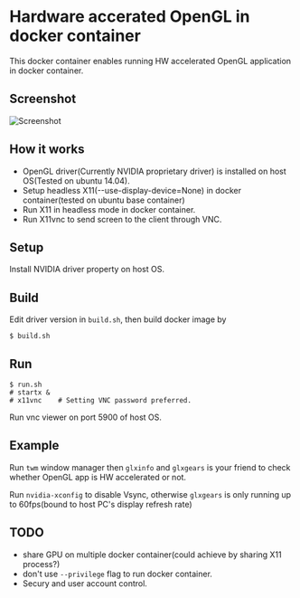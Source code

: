 Hardware accerated OpenGL in docker container
=============================================

This docker container enables running HW accelerated OpenGL application in docker container.

Screenshot
----------

![Screenshot](https://github.com/syoyo/docker-utils/blob/master/img/docker-opengl-glx.png?raw=true)

How it works
------------

* OpenGL driver(Currently NVIDIA proprietary driver) is installed on host OS(Tested on ubuntu 14.04).
* Setup headless X11(--use-display-device=None) in docker container(tested on ubuntu base container)
* Run X11 in headless mode in docker container.
* Run X11vnc to send screen to the client through VNC.


Setup
-----

Install NVIDIA driver property on host OS. 

Build
-----

Edit driver version in `build.sh`, then build docker image by

    $ build.sh

Run
---

    $ run.sh
    # startx &
    # x11vnc    # Setting VNC password preferred.

Run vnc viewer on port 5900 of host OS.

Example
-------

Run `twm` window manager then `glxinfo` and `glxgears` is your friend to check whether OpenGL app is HW accelerated or not.

Run `nvidia-xconfig` to disable Vsync, otherwise `glxgears` is only running up to 60fps(bound to host PC's display refresh rate)

TODO
----

* share GPU on multiple docker container(could achieve by sharing X11 process?)
* don't use `--privilege` flag to run docker container.
* Secury and user account control.

